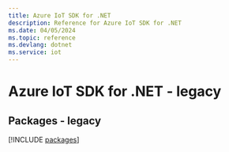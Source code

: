 ```yaml
---
title: Azure IoT SDK for .NET
description: Reference for Azure IoT SDK for .NET
ms.date: 04/05/2024
ms.topic: reference
ms.devlang: dotnet
ms.service: iot
---
```

# Azure IoT SDK for .NET - legacy
## Packages - legacy
[!INCLUDE [packages](iot-index.md)]